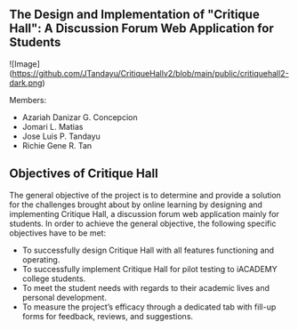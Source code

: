 ## The Design and Implementation of "Critique Hall": A Discussion Forum Web Application for Students

![Image] (https://github.com/JTandayu/CritiqueHallv2/blob/main/public/critiquehall2-dark.png)

Members:
- Azariah Danizar G. Concepcion
- Jomari L. Matias
- Jose Luis P. Tandayu
- Richie Gene R. Tan


## Objectives of Critique Hall

The general objective of the project is to determine and provide a solution for the
challenges brought about by online learning by designing and implementing Critique
Hall, a discussion forum web application mainly for students.
In order to achieve the general objective, the following specific objectives have to
be met:
- To successfully design Critique Hall with all features functioning and operating.
- To successfully implement Critique Hall for pilot testing to iACADEMY college
students.
- To meet the student needs with regards to their academic lives and personal
development.
- To measure the project’s efficacy through a dedicated tab with fill-up forms for
feedback, reviews, and suggestions.
